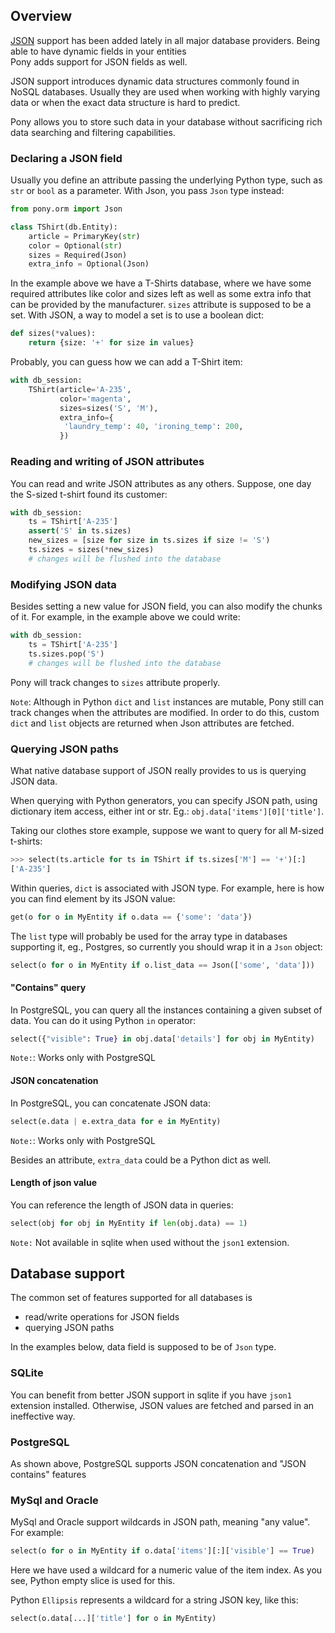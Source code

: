 ## Overview

[JSON](https://en.wikipedia.org/wiki/JSON) support has been added lately in all major database providers.
Being able to have dynamic fields in your entities  
Pony adds support for JSON fields as well.

JSON support introduces dynamic data structures commonly found in NoSQL databases.
Usually they are used when working with highly varying data or
when the exact data structure is hard to predict.

Pony allows you to store
such data in your database without sacrificing rich data searching and
filtering capabilities.

### Declaring a JSON field

Usually you define an attribute passing the underlying Python type, such as `str` or `bool`
as a parameter. With Json, you pass `Json` type instead:

```python
from pony.orm import Json

class TShirt(db.Entity):
    article = PrimaryKey(str)
    color = Optional(str)
    sizes = Required(Json)
    extra_info = Optional(Json)

```

In the example above we have a T-Shirts database, where we have some required attributes
like color and sizes left as well as some extra info that can be provided by the manufacturer.
`sizes` attribute is supposed to be a set. With JSON, a way to model a set is to use a
boolean dict:

```python
def sizes(*values):
    return {size: '+' for size in values}
``` 

Probably, you can guess how we can add a T-Shirt item:
```python
with db_session:
    TShirt(article='A-235',
           color='magenta',
           sizes=sizes('S', 'M'),
           extra_info={
            'laundry_temp': 40, 'ironing_temp': 200,
           })
```

### Reading and writing of JSON attributes

You can read and write JSON attributes as any others. Suppose, one day the S-sized t-shirt
found its customer:

```python
with db_session:
    ts = TShirt['A-235']
    assert('S' in ts.sizes)
    new_sizes = [size for size in ts.sizes if size != 'S')
    ts.sizes = sizes(*new_sizes)
    # changes will be flushed into the database
```

### Modifying JSON data

Besides setting a new value for JSON field, you can also modify the chunks of it.
For example, in the example above we could write:

```python
with db_session:
    ts = TShirt['A-235']
    ts.sizes.pop('S')
    # changes will be flushed into the database
```
Pony will track changes to `sizes` attribute properly.

`Note`: Although in Python `dict` and `list` instances are mutable,
Pony still can track changes when the attributes are modified.
In order to do this, custom `dict` and `list` objects are returned
when Json attributes are fetched.

### Querying JSON paths

What native database support of JSON really provides to us is querying JSON data.

When querying with Python generators, you can specify JSON path,
using dictionary item access, either int or str.
Eg.: `obj.data['items'][0]['title']`.

Taking our clothes store example, suppose we want to query for all M-sized t-shirts:

```python
>>> select(ts.article for ts in TShirt if ts.sizes['M'] == '+')[:]
['A-235']
```

Within queries, `dict` is associated with JSON type. For example, here is how you can find element
by its JSON value:
```python
get(o for o in MyEntity if o.data == {'some': 'data'})
```
The `list` type will probably be used for the array type in databases supporting it, eg., Postgres,
so currently you should wrap it in a `Json` object:

```python
select(o for o in MyEntity if o.list_data == Json(['some', 'data']))
```

#### "Contains" query

In PostgreSQL, you can query all the instances containing a given subset of data.
You can do it using Python `in` operator:
    
```python
select({"visible": True} in obj.data['details'] for obj in MyEntity)
```

`Note:`: Works only with PostgreSQL

#### JSON concatenation

In PostgreSQL, you can concatenate JSON data:
```python
select(e.data | e.extra_data for e in MyEntity)
```

`Note:`: Works only with PostgreSQL

Besides an attribute, `extra_data` could be a Python dict as well.

#### Length of json value

You can reference the length of JSON data in queries:

```python
select(obj for obj in MyEntity if len(obj.data) == 1)
```

`Note:` Not available in sqlite when used without the `json1` extension.

##  Database support

The common set of features supported for all databases is
- read/write operations for JSON fields
- querying JSON paths

In the examples below, data field is supposed to be of `Json` type.

### SQLite

You can benefit from better JSON support in sqlite if you have `json1` extension
installed. Otherwise, JSON values are fetched and parsed in an ineffective way.

### PostgreSQL

As shown above, PostgreSQL supports JSON concatenation and "JSON contains" features

### MySql and Oracle

MySql and Oracle support wildcards in JSON path, meaning "any value".
For example:
```python
select(o for o in MyEntity if o.data['items'][:]['visible'] == True)
```
Here we have used a wildcard for a numeric value of the item index. As you see,
Python empty slice is used for this.

Python `Ellipsis` represents a wildcard for a string JSON key, like this:
```python
select(o.data[...]['title'] for o in MyEntity)
```